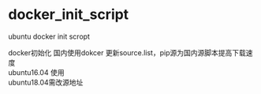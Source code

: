 # docker_init_script
ubuntu docker init scropt

docker初始化
国内使用dokcer 更新source.list，pip源为国内源脚本提高下载速度  
ubuntu16.04 使用   
ubuntu18.04需改源地址